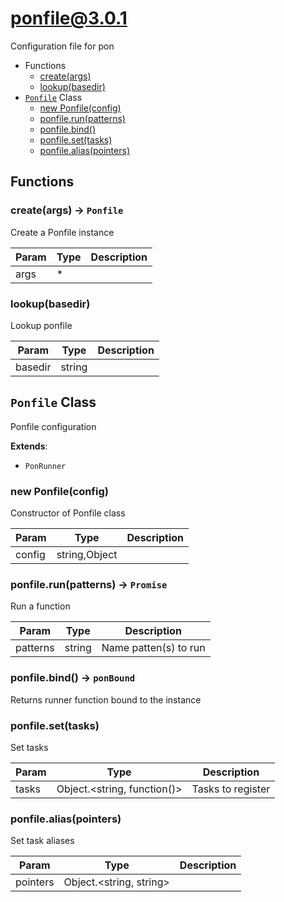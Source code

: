 # ponfile@3.0.1

Configuration file for pon

+ Functions
  + [create(args)](#ponfile-function-create)
  + [lookup(basedir)](#ponfile-function-lookup)
+ [`Ponfile`](#ponfile-class) Class
  + [new Ponfile(config)](#ponfile-class-ponfile-constructor)
  + [ponfile.run(patterns)](#ponfile-class-ponfile-run)
  + [ponfile.bind()](#ponfile-class-ponfile-bind)
  + [ponfile.set(tasks)](#ponfile-class-ponfile-set)
  + [ponfile.alias(pointers)](#ponfile-class-ponfile-alias)

## Functions

<a class='md-heading-link' name="ponfile-function-create" ></a>

### create(args) -> `Ponfile`

Create a Ponfile instance

| Param | Type | Description |
| ----- | --- | -------- |
| args | * |  |

<a class='md-heading-link' name="ponfile-function-lookup" ></a>

### lookup(basedir)

Lookup ponfile

| Param | Type | Description |
| ----- | --- | -------- |
| basedir | string |  |



<a class='md-heading-link' name="ponfile-class"></a>

## `Ponfile` Class

Ponfile configuration

**Extends**:

+ `PonRunner`



<a class='md-heading-link' name="ponfile-class-ponfile-constructor" ></a>

### new Ponfile(config)

Constructor of Ponfile class

| Param | Type | Description |
| ----- | --- | -------- |
| config | string,Object |  |


<a class='md-heading-link' name="ponfile-class-ponfile-run" ></a>

### ponfile.run(patterns) -> `Promise`

Run a function

| Param | Type | Description |
| ----- | --- | -------- |
| patterns | string | Name patten(s) to run |


<a class='md-heading-link' name="ponfile-class-ponfile-bind" ></a>

### ponfile.bind() -> `ponBound`

Returns runner function bound to the instance

<a class='md-heading-link' name="ponfile-class-ponfile-set" ></a>

### ponfile.set(tasks)

Set tasks

| Param | Type | Description |
| ----- | --- | -------- |
| tasks | Object.&lt;string, function()&gt; | Tasks to register |


<a class='md-heading-link' name="ponfile-class-ponfile-alias" ></a>

### ponfile.alias(pointers)

Set task aliases

| Param | Type | Description |
| ----- | --- | -------- |
| pointers | Object.&lt;string, string&gt; |  |




